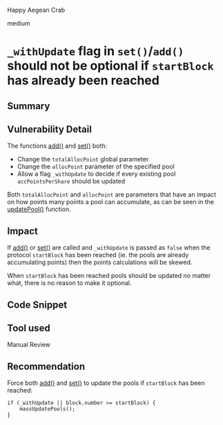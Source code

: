 Happy Aegean Crab

medium

# `_withUpdate` flag in `set()`/`add()` should not be optional if `startBlock` has already been reached

## Summary

## Vulnerability Detail
The functions [add()](https://github.com/sherlock-audit/2024-05-sophon/blob/main/farming-contracts/contracts/farm/SophonFarming.sol#L153) and [set()](https://github.com/sherlock-audit/2024-05-sophon/blob/main/farming-contracts/contracts/farm/SophonFarming.sol#L195) both:
- Change the `totalAllocPoint` global parameter
- Change the `allocPoint` parameter of the specified pool 
- Allow a flag `_withUpdate` to decide if every existing pool `accPointsPerShare` should be updated

Both `totalAllocPoint` and `allocPoint` are parameters that have an impact on how points many points a pool can accumulate, as can be seen in the [updatePool()](https://github.com/sherlock-audit/2024-05-sophon/blob/main/farming-contracts/contracts/farm/SophonFarming.sol#L424C1-L428C29) function. 

## Impact
If  [add()](https://github.com/sherlock-audit/2024-05-sophon/blob/main/farming-contracts/contracts/farm/SophonFarming.sol#L153) or [set()](https://github.com/sherlock-audit/2024-05-sophon/blob/main/farming-contracts/contracts/farm/SophonFarming.sol#L195) are called and `_withUpdate` is passed as `false` when the protocol `startBlock` has been reached (ie. the pools are already accumulating points) then the points calculations will be skewed. 

When `startBlock` has been reached pools should be updated no matter what, there is no reason to make it optional.

## Code Snippet

## Tool used

Manual Review

## Recommendation
Force both [add()](https://github.com/sherlock-audit/2024-05-sophon/blob/main/farming-contracts/contracts/farm/SophonFarming.sol#L153) and [set()](https://github.com/sherlock-audit/2024-05-sophon/blob/main/farming-contracts/contracts/farm/SophonFarming.sol#L195) to update the pools if `startBlock` has been reached:
```solidity
if (_withUpdate || block.number >= startBlock) {
    massUpdatePools();
}
```